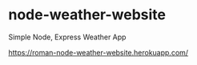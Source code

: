 # node-weather-website
Simple Node, Express Weather App

https://roman-node-weather-website.herokuapp.com/
